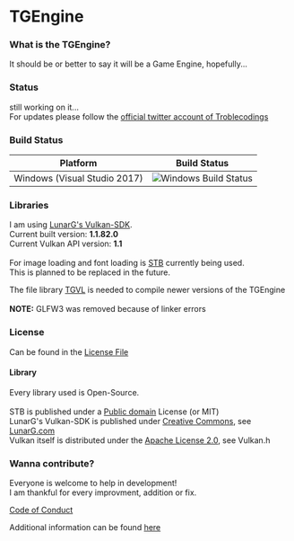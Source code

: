 <h1>TGEngine</h1>

<h3>What is the TGEngine?</h3>

It should be or better to say it will be a Game Engine, hopefully...

<h3>Status</h3>

still working on it...<br>
For updates please follow the [official twitter account of Troblecodings](https://twitter.com/Troblecodings)

<h3>Build Status</h3>

| Platform | Build Status |
|:--------:|:------------:|
| Windows (Visual Studio 2017) | ![Windows Build Status](https://img.shields.io/badge/build-passing-brightgreen.svg) |

<h3>Libraries</h3>

I am using [LunarG's Vulkan-SDK](https://vulkan.lunarg.com/sdk/home).<br>
Current built version: <strong>1.1.82.0</strong><br>
Current Vulkan API version: <strong>1.1</strong>
<br>
<br>
For image loading and font loading is [STB](https://github.com/nothings/stb) currently being used.<br>
This is planned to be replaced in the future.

The file library [TGVL](https://github.com/Troblecodings/TGVertex) is needed to compile newer versions of the TGEngine
<br>
<br>
<b>NOTE:</b> GLFW3 was removed because of linker errors

<h3>License</h3>

Can be found in the [License File](https://github.com/MrTroble/TGEngine/blob/master/LICENSE)
<br>
<h4>Library</h4>

Every library used is Open-Source.<br>
<br>
STB is published under a [Public domain](https://github.com/nothings/stb) License (or MIT)<br>
LunarG's Vulkan-SDK is published under [Creative Commons](https://creativecommons.org/licenses/by-nd/4.0/), see [LunarG.com](https://vulkan.lunarg.com/doc/sdk/1.1.82.0/windows/getting_started.html)<br>
Vulkan itself is distributed under the [Apache License 2.0](http://www.apache.org/licenses/LICENSE-2.0), see Vulkan.h

<h3>Wanna contribute?</h3>

Everyone is welcome to help in development!<br>
I am thankful for every improvment, addition or fix.

[Code of Conduct](https://github.com/MrTroble/TGEngine/blob/master/CODE_OF_CONDUCT.md)

Additional information can be found [here](https://github.com/MrTroble/TGEngine/blob/master/CONTRIBUTING.md)
